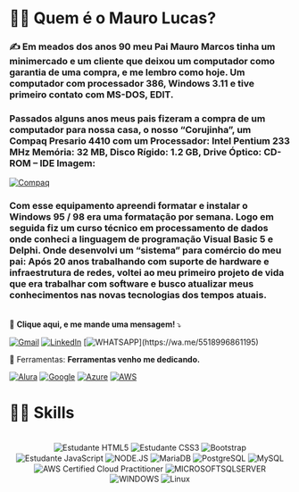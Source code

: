 # 👨‍💻  Quem é o Mauro Lucas?
### ✍️ Em meados dos anos 90 meu Pai Mauro Marcos tinha um minimercado e um cliente que deixou um computador como garantia de uma compra, e me lembro como hoje. Um computador com processador 386, Windows 3.11 e tive primeiro contato com MS-DOS, EDIT.
###  Passados alguns anos meus pais fizeram a compra de um computador para nossa casa, o nosso “Corujinha”, um Compaq Presario 4410 com um Processador: Intel Pentium 233 MHz Memória: 32 MB, Disco Rígido: 1.2 GB, Drive Óptico: CD-ROM – IDE Imagem: 
[![Compaq](https://img.shields.io/badge/Compaq-PC-brightgreen)](http://museuvirtual.unipar.br/archives/compaq-presario-4410)

###  Com esse equipamento apreendi formatar e instalar o Windows 95 / 98 era uma formatação por semana. Logo em seguida fiz um curso técnico em processamento de dados onde conheci a linguagem de programação Visual Basic 5 e Delphi. Onde desenvolvi um “sistema” para comércio do meu pai: Após 20 anos trabalhando com suporte de hardware e infraestrutura de redes, voltei ao meu primeiro projeto de vida que era trabalhar com software e busco atualizar meus conhecimentos nas novas tecnologias dos tempos atuais.
<br>
  💌 <strong> Clique aqui, e me mande uma mensagem! </strong> ⤵️
  
  [![Gmail](https://img.shields.io/badge/Gmail-D14836?style=for-the-badge&logo=gmail&logoColor=white)](mailto:maurolucasesteves@gmail.com)
  [![LinkedIn](https://img.shields.io/badge/LinkedIn-0077B5?style=for-the-badge&logo=linkedin&logoColor=white)](https://www.linkedin.com/in/maurolucasesteves)
  [![WHATSAPP](https://img.shields.io/badge/WhatsApp-25D366?style=for-the-badge&logo=whatsapp&logoColor=white")](https://wa.me/5518996861195)

  💼 Ferramentas: <strong> Ferramentas venho me dedicando.</strong>

[![Alura](https://avatars.githubusercontent.com/u/4975968?s=35&v=40)](https://cursos.alura.com.br/user/maurolucasesteves)
[![Google](https://img.shields.io/badge/Google_Cloud-4285F4?style=for-the-badge&logo=google-cloud&logoColor=white)](https://www.cloudskillsboost.google/public_profiles/543bb36a-e60c-46ca-8705-f7b8c25147dc)
[![Azure](https://img.shields.io/badge/Microsoft_Azure-0089D6?style=for-the-badge&logo=microsoft-azure&logoColor=white)](https://learn.microsoft.com/pt-br/users/maurolucasesteves/)
[![AWS](https://img.shields.io/badge/Amazon_AWS-232F3E?style=for-the-badge&logo=amazon-aws&logoColor=white)](https://www.credly.com/badges/96a545a9-074a-46ee-9c87-0027c00abb40/linked_in_profile)


# 👨‍💻 Skills
<div align="center" style="display: inline-block;"><br/>
    <img align="center" src="https://img.shields.io/badge/HTML5-E34F26?style=for-the-badge&logo=html5&logoColor=white" alt="Estudante HTML5">
    <img align="center" src="https://img.shields.io/badge/CSS3-1572B6?style=for-the-badge&logo=css3&logoColor=white" alt="Estudante CSS3">
    <img align="center" src="https://img.shields.io/badge/Bootstrap-563D7C?style=for-the-badge&logo=bootstrap&logoColor=white" alt="Bootstrap">
    <img align="center" src="https://img.shields.io/badge/JavaScript-F7DF1E?style=for-the-badge&logo=javascript&logoColor=black" alt="Estudante JavaScript">
    <img align="center" src="https://img.shields.io/badge/Node.js-43853D?style=for-the-badge&logo=node.js&logoColor=white" alt="NODE.JS">
    <img align="center" src="https://img.shields.io/badge/MariaDB-01529E?style=for-the-badge&logo=mariadb&logoColor=white" alt="MariaDB">
    <img align="center" src="https://img.shields.io/badge/PostgreSQL-316192?style=for-the-badge&logo=postgresql&logoColor=white" alt="PostgreSQL">
    <img align="center" src="https://img.shields.io/badge/MySQL-00000F?style=for-the-badge&logo=mysql&logoColor=white" alt="MySQL">
    <img align="center" src="https://img.shields.io/badge/Amazon_AWS-232F3E?style=for-the-badge&logo=amazon-aws&logoColor=white" alt="AWS Certified Cloud Practitioner">
    <img align="center" src="https://img.shields.io/badge/Microsoft_SQL_Server-CC2927?style=for-the-badge&logo=microsoft-sql-server&logoColor=white" alt="MICROSOFTSQLSERVER">
    <img align="center" src="https://img.shields.io/badge/Windows-017AD7?style=for-the-badge&logo=windows&logoColor=white" alt="WINDOWS">
    <img align="center" src="https://img.shields.io/badge/Linux-E34F26?style=for-the-badge&logo=linux&logoColor=black" alt="Linux">
</div></br>

 


